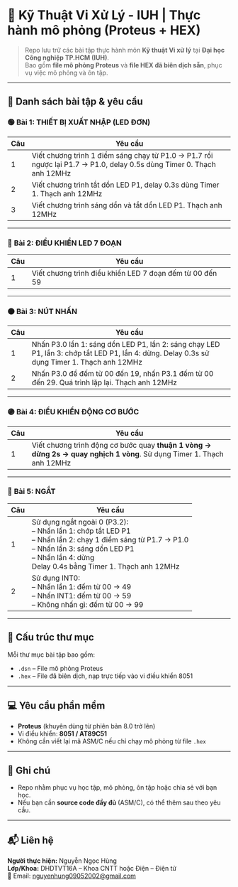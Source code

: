 # 🔧 Kỹ Thuật Vi Xử Lý - IUH | Thực hành mô phỏng (Proteus + HEX)

> Repo lưu trữ các bài tập thực hành môn **Kỹ thuật Vi xử lý** tại **Đại học Công nghiệp TP.HCM (IUH)**.  
> Bao gồm **file mô phỏng Proteus** và **file HEX đã biên dịch sẵn**, phục vụ việc mô phỏng và ôn tập.

---

## 📂 Danh sách bài tập & yêu cầu

### 🟢 **Bài 1: THIẾT BỊ XUẤT NHẬP (LED ĐƠN)**
| Câu | Yêu cầu |
|-----|---------|
| 1 | Viết chương trình 1 điểm sáng chạy từ P1.0 → P1.7 rồi ngược lại P1.7 → P1.0, delay 0.5s dùng Timer 0. Thạch anh 12MHz |
| 2 | Viết chương trình tắt dồn LED P1, delay 0.3s dùng Timer 1. Thạch anh 12MHz |
| 3 | Viết chương trình sáng dồn và tắt dồn LED P1. Thạch anh 12MHz |

---

### 🔵 **Bài 2: ĐIỀU KHIỂN LED 7 ĐOẠN**
| Câu | Yêu cầu |
|-----|---------|
| 1 | Viết chương trình điều khiển LED 7 đoạn đếm từ 00 đến 59 |

---

### 🟠 **Bài 3: NÚT NHẤN**
| Câu | Yêu cầu |
|-----|---------|
| 1 | Nhấn P3.0 lần 1: sáng dồn LED P1, lần 2: sáng chạy LED P1, lần 3: chớp tắt LED P1, lần 4: dừng. Delay 0.3s sử dụng Timer 1. Thạch anh 12MHz |
| 2 | Nhấn P3.0 để đếm từ 00 đến 19, nhấn P3.1 đếm từ 00 đến 29. Quá trình lặp lại. Thạch anh 12MHz |

---

### 🟣 **Bài 4: ĐIỀU KHIỂN ĐỘNG CƠ BƯỚC**
| Câu | Yêu cầu |
|-----|---------|
| 1 | Viết chương trình động cơ bước quay **thuận 1 vòng → dừng 2s → quay nghịch 1 vòng**. Sử dụng Timer 1. Thạch anh 12MHz |

---

### 🔴 **Bài 5: NGẮT**
| Câu | Yêu cầu |
|-----|---------|
| 1 | Sử dụng ngắt ngoài 0 (P3.2):<br>– Nhấn lần 1: chớp tắt LED P1<br>– Nhấn lần 2: chạy 1 điểm sáng từ P1.7 → P1.0<br>– Nhấn lần 3: sáng dồn LED P1<br>– Nhấn lần 4: dừng<br>Delay 0.4s bằng Timer 1. Thạch anh 12MHz |
| 2 | Sử dụng INT0:<br>– Nhấn lần 1: đếm từ 00 → 49<br>– Nhấn INT1: đếm từ 00 → 59<br>– Không nhấn gì: đếm từ 00 → 99 |

---

## 📁 Cấu trúc thư mục

Mỗi thư mục bài tập bao gồm:
- `.dsn` – File mô phỏng Proteus
- `.hex` – File đã biên dịch, nạp trực tiếp vào vi điều khiển 8051

---

## 💻 Yêu cầu phần mềm

- **Proteus** (khuyên dùng từ phiên bản 8.0 trở lên)
- Vi điều khiển: **8051 / AT89C51**
- Không cần viết lại mã ASM/C nếu chỉ chạy mô phỏng từ file `.hex`

---

## 📌 Ghi chú

- Repo nhằm phục vụ học tập, mô phỏng, ôn tập hoặc chia sẻ với bạn học.
- Nếu bạn cần **source code đầy đủ** (ASM/C), có thể thêm sau theo yêu cầu.

---

## 📬 Liên hệ
**Người thực hiện:** Nguyễn Ngọc Hùng  
**Lớp/Khoa:** DHDTVT16A – Khoa CNTT hoặc Điện – Điện tử  
📧 Email: nguyenhung09052002@gmail.com
